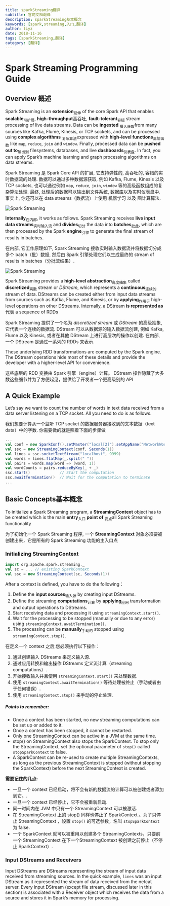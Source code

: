 ```yaml
---
title: sparkStreaming翻译
subtitle: 官网文档翻译
description: sparkStreaming基本概念
keywords: [spark,streaming,入门,翻译]
author: liyz
date: 2018-11-16
tags: [sparkStreaming,翻译]
category: [翻译]
---
```


# Spark Streaming Programming Guide

## Overview 概述

Spark Streaming is an **extension**<sub>延伸</sub> of the core Spark API that enables **scalable**<sub>可扩展</sub>, **high-throughput**高吞吐, **fault-tolerant**<sub>容错</sub> stream processing of live data streams. Data can be **ingested** <sub>摄入获取</sub>from many sources like Kafka, Flume, Kinesis, or TCP sockets, and can be processed using **complex algorithms** <sub>复杂算法</sub>expressed with **high-level functions**<sub>高阶函数</sub> like `map`, `reduce`, `join` and `window`. Finally, processed data can be **pushed out to**<sub>输出到</sub> filesystems, databases, and live **dashboards**<sub>仪表盘</sub>. In fact, you can apply Spark’s machine learning and graph processing algorithms on data streams.

Spark Streaming 是 Spark Core API 的扩展, 它支持弹性的, 高吞吐的, 容错的实时数据流的处理. 数据可以通过多种数据源获取, 例如 Kafka, Flume, Kinesis 以及 TCP sockets, 也可以通过例如 `map`, `reduce`, `join`, `window` 等的高级函数组成的复杂算法处理. 最终, 处理后的数据可以输出到文件系统, 数据库以及实时仪表盘中. 事实上, 你还可以在 data streams（数据流）上使用 机器学习 以及 图计算算法.

![Spark Streaming](https://spark.apache.org/docs/latest/img/streaming-arch.png)

**Internally**<sub>在内部</sub>, it works as follows. Spark Streaming receives **live input data streams**<sub>实时输入流</sub> and **divides**<sub>切分</sub> the data into **batches**<sub>批此</sub>, which are then processed by the Spark **engine**<sub>引擎</sub> to generate the final stream of results in batches.

在内部, 它工作原理如下, Spark Streaming 接收实时输入数据流并将数据切分成多个 batch（批）数据, 然后由 Spark 引擎处理它们以生成最终的 stream of results in batches（分批流结果）.

![Spark Streaming](https://spark.apache.org/docs/latest/img/streaming-flow.png)

Spark Streaming provides a **high-level abstraction**<sub>高度抽象</sub> called **discretized**<sub>离散</sub> stream or *DStream*, which represents a **continuous**<sub>连续的</sub> stream of data. DStreams can be created either from input data streams from sources such as Kafka, Flume, and Kinesis, or by **applying**<sub>作用于</sub> high-level operations on other DStreams. Internally, a DStream **is represented as**代表 a sequence of RDDs

Spark Streaming 提供了一个名为 *discretized stream* 或 *DStream* 的高级抽象, 它代表一个连续的数据流. DStream 可以从数据源的输入数据流创建, 例如 Kafka, Flume 以及 Kinesis, 或者在其他 DStream 上进行高层次的操作以创建. 在内部, 一个 DStream 是通过一系列的 RDDs 来表示.

These underlying RDD transformations are computed by the Spark engine. The DStream operations hide most of these details and provide the developer with a higher-level API for convenience.

这些底层的 RDD 变换由 Spark 引擎（engine）计算。 DStream 操作隐藏了大多数这些细节并为了方便起见，提供给了开发者一个更高级别的 API 

## A Quick Example

Let’s say we want to count the number of words in text data received from a data server listening on a TCP socket. All you need to do is as follows.

我们想要计算从一个监听 TCP socket 的数据服务器接收到的文本数据（text data）中的字数. 你需要做的就是照着下面的步骤做

```scala
...
val conf = new SparkConf().setMaster("local[2]").setAppName("NetworkWordCount")
val ssc = new StreamingContext(conf, Seconds(1))
val lines = ssc.socketTextStream("localhost", 9999)
val words = lines.flatMap(_.split(" "))
val pairs = words.map(word => (word, 1))
val wordCounts = pairs.reduceByKey(_ + _)
ssc.start()             // Start the computation
ssc.awaitTermination()  // Wait for the computation to terminate
...
```

## Basic Concepts基本概念

To initialize a Spark Streaming program, a **StreamingContext** object has to be created which is the main **entry**<sub>入口</sub> **point of** <sub>要点</sub>all Spark Streaming functionality

为了初始化一个 Spark Streaming 程序, 一个 **StreamingContext** 对象必须要被创建出来，它是所有的 Spark Streaming 功能的主入口点

### **Initializing StreamingContext**

```scala
import org.apache.spark.streaming._
val sc = ... // existing SparkContext
val ssc = new StreamingContext(sc, Seconds(1))
```

After a context is defined, you have to do the following：

1. Define the **input sources**<sub>输入源</sub> by creating input DStreams.
2. Define the streaming **computations**<sub>计算</sub> by **applying**<sub>应用</sub> transformation and output operations to DStreams.
3. Start receiving data and processing it using `streamingContext.start()`.
4. Wait for the processing to be stopped (manually or due to any error) using `streamingContext.awaitTermination()`.
5. The processing can be **manually**<sub>手动的</sub> stopped using `streamingContext.stop()`.

在定义一个 context 之后,您必须执行以下操作：

1. 通过创建输入 DStreams 来定义输入源.
2. 通过应用转换和输出操作 DStreams 定义流计算（streaming computations）.
3. 开始接收输入并且使用 `streamingContext.start()` 来处理数据.
4. 使用 `streamingContext.awaitTermination()` 等待处理被终止（手动或者由于任何错误）.
5. 使用 `streamingContext.stop()` 来手动的停止处理.

##### Points to remember:

- Once a context has been started, no new streaming computations can be set up or added to it.
- Once a context has been stopped, it cannot be restarted.
- Only one StreamingContext can be active in a JVM at the same time.
- stop() on StreamingContext also stops the SparkContext. To stop only the StreamingContext, set the optional parameter of `stop()` called `stopSparkContext` to false.
- A SparkContext can be re-used to create multiple StreamingContexts, as long as the previous StreamingContext is stopped (without stopping the SparkContext) before the next StreamingContext is created.

**需要记住的几点:**

- 一旦一个 context 已经启动，将不会有新的数据流的计算可以被创建或者添加到它。.
- 一旦一个 context 已经停止，它不会被重新启动.
- 同一时间内在 JVM 中只有一个 StreamingContext 可以被激活.
- 在 StreamingContext 上的 stop() 同样也停止了 SparkContext 。为了只停止 StreamingContext ，设置 `stop()` 的可选参数，名叫 `stopSparkContext` 为 false.
- 一个 SparkContext 就可以被重用以创建多个 StreamingContexts，只要前一个 StreamingContext 在下一个StreamingContext 被创建之前停止（不停止 SparkContext）.

### Input DStreams and Receivers

Input DStreams are DStreams representing the stream of input data received from streaming sources. In the quick example, `lines` was an input DStream as it represented the stream of data received from the netcat server. Every input DStream (except file stream, discussed later in this section) is associated with a Receiver  object which receives the data from a source and stores it in Spark’s memory for processing.



<sub></sub>